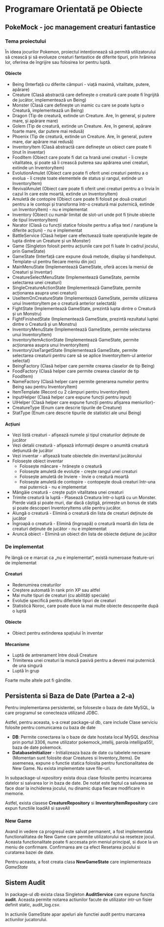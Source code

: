 # Programare Orientată pe Obiecte

## PokeMock - joc management creaturi fantastice

### Tema proiectului

În ideea jocurilor Pokemon, proiectul intenționează să permită utilizatorului să crească și să evolueze creaturi fantastice de diferite tipuri, prin hrănirea lor, oferirea de îngrijire sau folosirea lor pentru luptă.

#### Obiecte

- Being (Interfață cu diferite câmpuri - viață maximă, vitalitate, putere, apărare)
- Creature (Clasă abstractă care definește o creatură care poate fi îngrijită de jucător, implementează un Being)
- Monster (Clasă care definește un inamic cu care se poate lupta o Creatură, implementează un Being)
- Dragon (Tip de creatură, extinde un Creature. Are, în general, și putere mare, și apărare mare)
- Golem (Tip de creatură, extinde un Creature. Are, în general, apărare foarte mare, dar putere mai redusă)
- Phoenix (Tip de creatură, extinde un Creature. Are, în general, putere mare, dar apărare mai redusă)
- InventoryItem (Clasă abstractă care definește un obiect care poate fi ținut în inventar)
- FoodItem (Obiect care poate fi dat ca hrană unei creaturi - îi crește vitalitatea, și poate să îi crească puterea sau apărarea unei creaturi, extinde un InventoryItem)
- EvolutionAmulet (Obiect care poate fi oferit unei creaturi pentru a o evolua - îi crește toate elementele de status și rangul, extinde un InventoryItem)
- RevivalAmulet (Obiect care poate fi oferit unei creaturi pentru a o învia în cazul în care este moartă, extinde un InventoryItem)
- Amuletă de contopire (Obiect care poate fi folosit pe două creaturi pentru a le contopi și transforma într-o creatură mai puternică, extinde un InventoryItem) - nu e implementat
- Inventory (Obiect cu număr limitat de slot-uri unde pot fi ținute obiecte de tipul InventoryItem)
- Narator (Clasă cu funcții statice folosite pentru a afișa text / narațiune la diferite acțiuni) - nu e implementat
- BattleService (Clasă helper care efectuează toate operațiunile legate de lupta dintre un Creature și un Monster) 
- Game (Singleton folosit pentru acțiunile care pot fi luate în cadrul jocului, prin GameState)
- GameState (Interfață care expune două metode, display și handleInput. Template-ul pentru fiecare meniu din joc)
- MainMenuState (Implementează GameState, oferă acces la meniul de Creaturi și Inventar)
- CreatureSelectMenuState (Implementează GameState, permite selectarea unei creaturi)
- SingleCreatureActionState (Implementează GameState, permite acționarea asupra unei creaturi)
- UseItemOnCreatureState (Implementează GameState, permite utilizarea unui InventoryItem pe o creatură anterior selectată)
- FightState (Implementează GameState, prezintă lupta dintre o Creatură și un Monstru)
- FightFinishedState (Implementează GameState, prezintă rezultatul luptei dintre o Creatură și un Monstru)
- InventoryMenuState (Implementează GameState, permite selectarea unui InventoryItem)
- InventoryItemActionState (Implementează GameState, permite acționarea asupra unui InventoryItem)
- InventoryUseTargetState (Implementează GameState, permite selectarea creaturii pentru care să se aplice InventoryItem-ul anterior selectat)
- BeingFactory (Clasă helper care permite crearea claselor de tip Being)
- FoodFactory (Clasă helper care permite crearea claselor de tip FoodItem)
- NameFactory (Clasă helper care permite generarea numelor pentru Being sau pentru InventoryItem)
- ItemTemplate (Record cu 2 câmpuri pentru InventoryItem)
- InputHelper (Clasă helper care expune funcții pentru input)
- UIHelper (Clasă helper care expune funcții pentru afișarea meniurilor)-
- CreatureType (Enum care descrie tipurile de Creature)
- StatType (Enum care descrie tipurile de statistici ale unui Being)


#### Acțiuni

- Vezi listă creaturi - afișează numele și tipul creaturilor deținute de jucător
- Vezi detalii creatură - afișează informații despre o anumită creatură dețiunută de jucător
- Vezi inventar - afișează toate obiectele din inventarul jucătorului
- Folosește obiect inventar
	- Folosește mâncare - hrănește o creatură
	- Folosește amuletă de evoluție - crește rangul unei creaturi
	- Folosește amuletă de înviere - învie o creatură moartă
	- Folosește amuletă de contopire - contopește două creaturi într-una mai puternică - nu e implementat
- Mângâie creatură - crește puțin vitalitatea unei creaturi
- Trimite creatură la luptă - Plasează Creatura într-o luptă cu un Monster. Pierde viață și poate muri, dar dacă câștigă, primește un bonus de stats și poate descoperi InventoryItems utile pentru jucător.
- Alungă o creatură - Elimină o creatură din lista de creaturi deținute de jucător
- Îngroapă o creatură - Elimină (îngroapă) o creatură moartă din lista de creaturi deținute de jucător - nu e implementat
- Aruncă obiect - Elimină un obiect din lista de obiecte dețiune de jucător

### De implementat

Pe lângă ce e marcat ca „nu e implementat”, există numeroase feature-uri de implementat

#### Creaturi

- Redenumirea creaturilor
- Creștere automată în rank prin XP sau altfel
- Mai multe tipuri de creaturi (cu abilități speciale)
- Evoluție specifică pentru diferitele tipuri de creaturi
- Statistică Noroc, care poate duce la mai multe obiecte descoperite după o luptă

#### Obiecte

- Obiect pentru extinderea spațiului în inventar

#### Mecanisme

- Luptă de antrenament între două Creature
- Trimiterea unei creaturi la muncă pasivă pentru a deveni mai puternică de una singură
- Luptă în grup

Foarte multe altele pot fi gândite.


## Persistenta si Baza de Date (Partea a 2-a)

Pentru implementarea persistentei, se foloseste o baza de date MySQL, la care
programul se conecteaza utilizand JDBC.

Astfel, pentru aceasta, s-a creat package-ul db, care include Clase serviciu folosite 
pentru comunicarea cu baza de date

- **DB**: Permite conectarea la o baze de date hostata local MySQL deschisa prin portul 3306, nume utilizator pokemock_intellij, parola intellijpa55!, baza de date pokemock.
- **DatabaseInitializer** - Initializeaza baza de date cu tabelele necesare (Momentan sunt folosite doar Creatures si Inventory_Items). De asemenea, expune o functie statica folosita pentru functionalitatea de New Game. Nu exista implementate save file-uri. 

In subpackage-ul *repository* exista doua clase folosite pentru incarcarea datelor si salvarea lor in baza de date.
De notat este faptul ca salvarea se face doar la inchiderea jocului, nu dinamic dupa fiecare modificare in memorie.

Astfel, exista clasese **CreatureRepository** si **InventoryItemRepository** care expun functiile loadAll si saveAll

### New Game

Avand in vedere ca progresul este salvat permanent, a fost implementata functionalitatea de New Game care permite utilizatorului sa reseteze jocul.
Aceasta functionalitate poate fi accesata prin meniul principal, si duce la un meniu de confirmare. Confirmarea are ca efect Resetarea jocului si curatarea bazei de date.

Pentru aceasta, a fost creata clasa **NewGameState** care implementeaza *GameState*

## Sistem Audit

In package-ul *db* exista clasa Singleton **AuditService** care expune functia **audit**. Aceasta permite notarea actiunilor facute de utilizator intr-un fisier definit static, audit_log.csv.

In actiunile GameState apar apeluri ale functiei audit pentru marcarea actiunilor jucatorului.